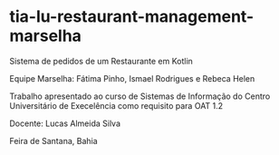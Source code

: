 # tia-lu-restaurant-management-marselha
Sistema de pedidos de um Restaurante em Kotlin

Equipe Marselha: Fátima Pinho, Ismael Rodrigues e Rebeca Helen

Trabalho apresentado ao curso de Sistemas de Informação do Centro Universitário de Execelência como requisito para OAT 1.2

Docente: Lucas Almeida Silva

Feira de Santana, Bahia

